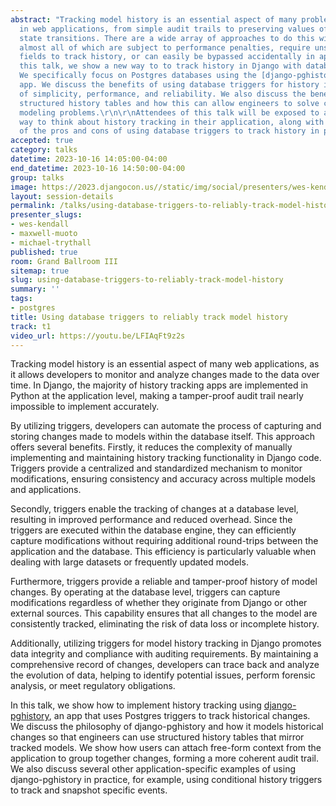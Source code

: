 ```yaml
---
abstract: "Tracking model history is an essential aspect of many problems encountered
  in web applications, from simple audit trails to preserving values of fields during
  state transitions. There are a wide array of approaches to do this with Django apps,
  almost all of which are subject to performance penalties, require unstructured JSON
  fields to track history, or can easily be bypassed accidentally in application code.\r\n\r\nIn
  this talk, we show a new way to to track history in Django with database triggers.
  We specifically focus on Postgres databases using the [django-pghistory](https://github.com/opus10/django-pghistory)
  app. We discuss the benefits of using database triggers for history in the context
  of simplicity, performance, and reliability. We also discuss the benefits of using
  structured history tables and how this can allow engineers to solve complex history-related
  modeling problems.\r\n\r\nAttendees of this talk will be exposed to a totally new
  way to think about history tracking in their application, along with an understanding
  of the pros and cons of using database triggers to track history in practice."
accepted: true
category: talks
datetime: 2023-10-16 14:05:00-04:00
end_datetime: 2023-10-16 14:50:00-04:00
group: talks
image: https://2023.djangocon.us//static/img/social/presenters/wes-kendall.png
layout: session-details
permalink: /talks/using-database-triggers-to-reliably-track-model-history/
presenter_slugs:
- wes-kendall
- maxwell-muoto
- michael-trythall
published: true
room: Grand Ballroom III
sitemap: true
slug: using-database-triggers-to-reliably-track-model-history
summary: ''
tags:
- postgres
title: Using database triggers to reliably track model history
track: t1
video_url: https://youtu.be/LFIAqFt9z2s
---
```


Tracking model history is an essential aspect of many web applications, as it allows developers to monitor and analyze changes made to the data over time. In Django, the majority of history tracking apps are implemented in Python at the application level, making a tamper-proof audit trail nearly impossible to implement accurately.

By utilizing triggers, developers can automate the process of capturing and storing changes made to models within the database itself. This approach offers several benefits. Firstly, it reduces the complexity of manually implementing and maintaining history tracking functionality in Django code. Triggers provide a centralized and standardized mechanism to monitor modifications, ensuring consistency and accuracy across multiple models and applications.

Secondly, triggers enable the tracking of changes at a database level, resulting in improved performance and reduced overhead. Since the triggers are executed within the database engine, they can efficiently capture modifications without requiring additional round-trips between the application and the database. This efficiency is particularly valuable when dealing with large datasets or frequently updated models.

Furthermore, triggers provide a reliable and tamper-proof history of model changes. By operating at the database level, triggers can capture modifications regardless of whether they originate from Django or other external sources. This capability ensures that all changes to the model are consistently tracked, eliminating the risk of data loss or incomplete history.

Additionally, utilizing triggers for model history tracking in Django promotes data integrity and compliance with auditing requirements. By maintaining a comprehensive record of changes, developers can trace back and analyze the evolution of data, helping to identify potential issues, perform forensic analysis, or meet regulatory obligations.

In this talk, we show how to implement history tracking using [django-pghistory](hub.com/opus10/django-pghistory), an app that uses Postgres triggers to track historical changes. We discuss the philosophy of django-pghistory and how it models historical changes so that engineers can use structured history tables that mirror tracked models. We show how users can attach free-form context from the application to group together changes, forming a more coherent audit trail. We also discuss several other application-specific examples of using django-pghistory in practice, for example, using conditional history triggers to track and snapshot specific events.
